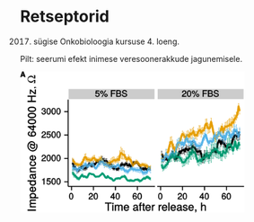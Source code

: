 # Retseptorid

2017. sügise Onkobioloogia kursuse 4. loeng.

Pilt: seerumi efekt inimese veresoonerakkude jagunemisele.

<img src="assets/img/FBS-prolif.png" width="400">
